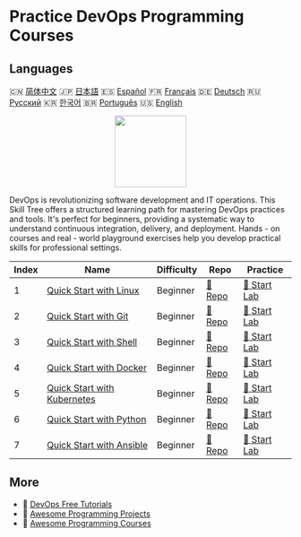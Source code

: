 # Practice DevOps Programming Courses

## Languages

🇨🇳 [简体中文](README_zh.md) 🇯🇵 [日本語](README_ja.md) 🇪🇸 [Español](README_es.md) 🇫🇷 [Français](README_fr.md) 🇩🇪 [Deutsch](README_de.md) 🇷🇺 [Русский](README_ru.md) 🇰🇷 [한국어](README_ko.md) 🇧🇷 [Português](README_pt.md) 🇺🇸 [English](README.md) 

<div align="center">
<img width="128px" src="https://file.labex.io/path/a3Od9y18p0bV.png">
</div>

DevOps is revolutionizing software development and IT operations. This Skill Tree offers a structured learning path for mastering DevOps practices and tools. It's perfect for beginners, providing a systematic way to understand continuous integration, delivery, and deployment. Hands - on courses and real - world playground exercises help you develop practical skills for professional settings.

|   Index | Name                                                                                | Difficulty   | Repo                                                                 | Practice                                                             |
|---------|-------------------------------------------------------------------------------------|--------------|----------------------------------------------------------------------|----------------------------------------------------------------------|
|       1 | [Quick Start with Linux](https://labex.io/courses/quick-start-with-linux)           | Beginner     | [🔗 Repo](https://github.com/labex-labs/quick-start-with-linux)      | [🚀 Start Lab](https://labex.io/courses/quick-start-with-linux)      |
|       2 | [Quick Start with Git](https://labex.io/courses/quick-start-with-git)               | Beginner     | [🔗 Repo](https://github.com/labex-labs/quick-start-with-git)        | [🚀 Start Lab](https://labex.io/courses/quick-start-with-git)        |
|       3 | [Quick Start with Shell](https://labex.io/courses/quick-start-with-shell)           | Beginner     | [🔗 Repo](https://github.com/labex-labs/quick-start-with-shell)      | [🚀 Start Lab](https://labex.io/courses/quick-start-with-shell)      |
|       4 | [Quick Start with Docker](https://labex.io/courses/quick-start-with-docker)         | Beginner     | [🔗 Repo](https://github.com/labex-labs/quick-start-with-docker)     | [🚀 Start Lab](https://labex.io/courses/quick-start-with-docker)     |
|       5 | [Quick Start with Kubernetes](https://labex.io/courses/quick-start-with-kubernetes) | Beginner     | [🔗 Repo](https://github.com/labex-labs/quick-start-with-kubernetes) | [🚀 Start Lab](https://labex.io/courses/quick-start-with-kubernetes) |
|       6 | [Quick Start with Python](https://labex.io/courses/quick-start-with-python)         | Beginner     | [🔗 Repo](https://github.com/labex-labs/quick-start-with-python)     | [🚀 Start Lab](https://labex.io/courses/quick-start-with-python)     |
|       7 | [Quick Start with Ansible](https://labex.io/courses/quick-start-with-ansible)       | Beginner     | [🔗 Repo](https://github.com/labex-labs/quick-start-with-ansible)    | [🚀 Start Lab](https://labex.io/courses/quick-start-with-ansible)    |

## More

- 🔗 [DevOps Free Tutorials](https://github.com/labex-labs/devops-free-tutorials)
- 🔗 [Awesome Programming Projects](https://github.com/labex-labs/awesome-programming-projects)
- 🔗 [Awesome Programming Courses](https://github.com/labex-labs/awesome-programming-courses)

